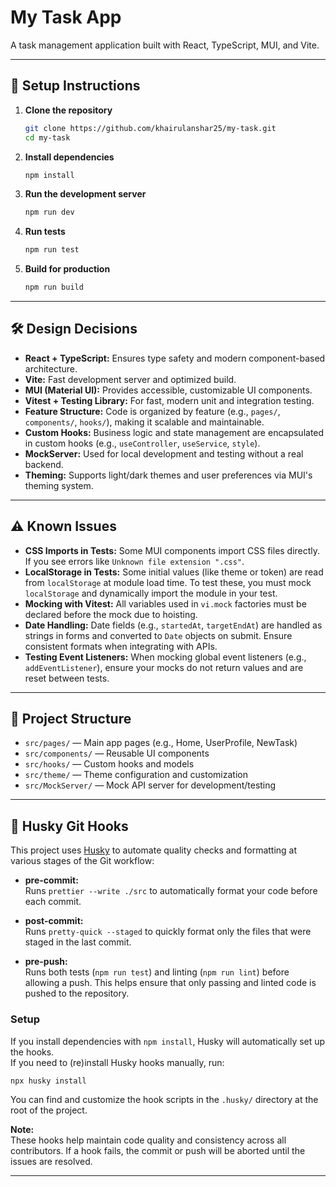 # My Task App

A task management application built with React, TypeScript, MUI, and Vite.

---

## 🚀 Setup Instructions

1. **Clone the repository**

   ```sh
   git clone https://github.com/khairulanshar25/my-task.git
   cd my-task
   ```

2. **Install dependencies**

   ```sh
   npm install
   ```

3. **Run the development server**

   ```sh
   npm run dev
   ```

4. **Run tests**

   ```sh
   npm run test
   ```

5. **Build for production**
   ```sh
   npm run build
   ```

---

## 🛠️ Design Decisions

- **React + TypeScript:** Ensures type safety and modern component-based architecture.
- **Vite:** Fast development server and optimized build.
- **MUI (Material UI):** Provides accessible, customizable UI components.
- **Vitest + Testing Library:** For fast, modern unit and integration testing.
- **Feature Structure:** Code is organized by feature (e.g., `pages/`, `components/`, `hooks/`), making it scalable and maintainable.
- **Custom Hooks:** Business logic and state management are encapsulated in custom hooks (e.g., `useController`, `useService`, `style`).
- **MockServer:** Used for local development and testing without a real backend.
- **Theming:** Supports light/dark themes and user preferences via MUI's theming system.

---

## ⚠️ Known Issues

- **CSS Imports in Tests:** Some MUI components import CSS files directly. If you see errors like `Unknown file extension ".css"`.
- **LocalStorage in Tests:** Some initial values (like theme or token) are read from `localStorage` at module load time. To test these, you must mock `localStorage` and dynamically import the module in your test.
- **Mocking with Vitest:** All variables used in `vi.mock` factories must be declared before the mock due to hoisting.
- **Date Handling:** Date fields (e.g., `startedAt`, `targetEndAt`) are handled as strings in forms and converted to `Date` objects on submit. Ensure consistent formats when integrating with APIs.
- **Testing Event Listeners:** When mocking global event listeners (e.g., `addEventListener`), ensure your mocks do not return values and are reset between tests.

---

## 📁 Project Structure

- `src/pages/` — Main app pages (e.g., Home, UserProfile, NewTask)
- `src/components/` — Reusable UI components
- `src/hooks/` — Custom hooks and models
- `src/theme/` — Theme configuration and customization
- `src/MockServer/` — Mock API server for development/testing

---

## 🐶 Husky Git Hooks

This project uses [Husky](https://typicode.github.io/husky/) to automate quality checks and formatting at various stages of the Git workflow:

- **pre-commit:**  
  Runs `prettier --write ./src` to automatically format your code before each commit.

- **post-commit:**  
  Runs `pretty-quick --staged` to quickly format only the files that were staged in the last commit.

- **pre-push:**  
  Runs both tests (`npm run test`) and linting (`npm run lint`) before allowing a push. This helps ensure that only passing and linted code is pushed to the repository.

### Setup

If you install dependencies with `npm install`, Husky will automatically set up the hooks.  
If you need to (re)install Husky hooks manually, run:

```sh
npx husky install
```

You can find and customize the hook scripts in the `.husky/` directory at the root of the project.

**Note:**  
These hooks help maintain code quality and consistency across all contributors. If a hook fails, the commit or push will be aborted until the issues are resolved.

---
